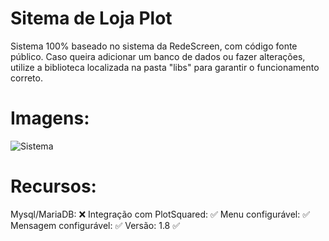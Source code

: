 # Sitema de Loja Plot

Sistema 100% baseado no sistema da RedeScreen, com código fonte público.
Caso queira adicionar um banco de dados ou fazer alterações, utilize a biblioteca
localizada na pasta "libs" para garantir o funcionamento correto.

# Imagens:

![Sistema](https://i.imgur.com/PPJZEUb.png)



# Recursos:
  Mysql/MariaDB: ❌
  Integração com PlotSquared: ✅
  Menu configurável: ✅
  Mensagem configurável: ✅
  Versão: 1.8 ✅
 


 
